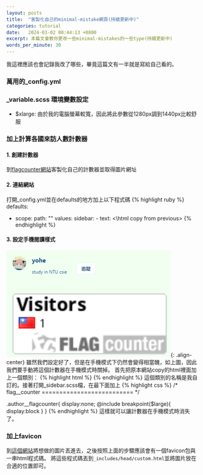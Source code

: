 ```yaml
---
layout: posts
title:  "客製化自己的minimal-mistake網頁(持續更新中)"
categories: tutorial
date:   2024-03-02 00:44:13 +0800
excerpt: 本篇文會教你更改一些minimal-mistakes的一些type(持續更新中)
words_per_minute: 30
---
```


我這裡應該也會記錄我改了哪些，畢竟這篇文有一半就是寫給自己看的。

### 萬用的_config.yml

### _variable.scss 環境變數設定
- $xlarge: 由於我的電腦螢幕較寬，因此將此參數從1280px調到1440px比較舒服

### 加上計算各國來訪人數計數器

#### 1. 創建計數器
到[flagcounter網站](https://flagcounter.com/)客製化自己的計數器並取得圖片網址
#### 2. 連結網站
打開_config.yml並在defaults的地方加上以下程式碼
{% highlight ruby %}
defaults:
  - scope:
      path: ""
    values:
      sidebar:
        - text: <\html copy from previous>
{% endhighlight %}

#### 3. 設定手機閱讀樣式
![](/assets/images/uglyflagcounter.png){: .align-center}
雖然我們設定好了，但是在手機模式下仍然會變得相當醜，如上圖，因此我們要手動將這個計數器在手機模式時關掉。
首先把原本網站copy的html裡面加上一個類別：
{% highlight html %}
<a class='author__flagcounter'></a>
{% endhighlight %}
這個類別的名稱是我自訂的。接著打開_sidebar.scss檔，在最下面加上
{% highlight css %}
/*
    flag__counter
    ========================== */

.author__flagcounter{
  display:none;
  @include breakpoint($large){
    display:block
  }
}
{% endhighlight %}
這樣就可以讓計數器在手機模式時消失了。
### 加上favicon
到[這個網站](https://realfavicongenerator.net/)將想做的圖片丟進去，之後按照上面的步驟應該會有一個favicon包與一串html程式碼。
將這些程式碼丟到`_includes/head/custom.html`並將圖片放在合適的位置即可。

